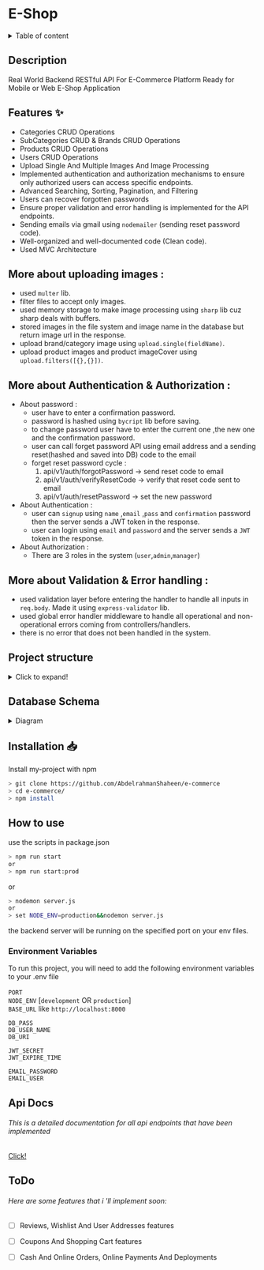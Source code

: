 # E-Shop

<details>
<summary>Table of content</summary>

- [E-Shop](#e-shop)
  - [Description](#description)
  - [Features ✨](#features-)
  - [More about uploading images :](#more-about-uploading-images-)
  - [More about Authentication \& Authorization :](#more-about-authentication--authorization-)
  - [More about Validation \& Error handling :](#more-about-validation--error-handling-)
  - [Project structure](#project-structure)
  - [Database Schema](#database-schema)
  - [Installation 📥](#installation-)
  - [How to use](#how-to-use)
    - [Environment Variables](#environment-variables)
  - [Api Docs](#api-docs) - [This is a detailed documentation for all api endpoints that have been implemented](#this-is-a-detailed-documentation-for-all-api-endpoints-that-have-been-implemented)
  - [ToDo](#todo) - [Here are some features that i 'll implement soon:](#here-are-some-features-that-i-ll-implement-soon)

</details>

## Description

Real World Backend RESTful API For E-Commerce Platform Ready for Mobile or Web E-Shop Application

## Features ✨

- Categories CRUD Operations
- SubCategories CRUD & Brands CRUD Operations
- Products CRUD Operations
- Users CRUD Operations
- Upload Single And Multiple Images And Image Processing
- Implemented authentication and authorization mechanisms to ensure only authorized users can access specific endpoints.
- Advanced Searching, Sorting, Pagination, and Filtering
- Users can recover forgotten passwords
- Ensure proper validation and error handling is implemented for the API endpoints.
- Sending emails via gmail using `nodemailer` (sending reset password code).
- Well-organized and well-documented code (Clean code).
- Used MVC Architecture

## More about uploading images :

- used `multer` lib.
- filter files to accept only images.
- used memory storage to make image processing using `sharp` lib cuz sharp deals with buffers.
- stored images in the file system and image name in the database but return image url in the response.
- upload brand/category image using `upload.single(fieldName)`.
- upload product images and product imageCover using `upload.filters([{},{}])`.

## More about Authentication & Authorization :

- About password :
  - user have to enter a confirmation password.
  - password is hashed using `bycript` lib before saving.
  - to change password user have to enter the current one ,the new one and the confirmation password.
  - user can call forget password API using email address and a sending reset(hashed and saved into DB) code to the email
  - forget reset password cycle :
    1. api/v1/auth/forgotPassword -> send reset code to email
    2. api/v1/auth/verifyResetCode -> verify that reset code sent to email
    3. api/v1/auth/resetPassword -> set the new password
- About Authentication :
  - user can `signup` using `name` ,`email` ,`pass` and `confirmation` password then the server sends a JWT token in the response.
  - user can login using `email` and `password` and the server sends a `JWT` token in the response.
- About Authorization :
  - There are 3 roles in the system (`user`,`admin`,`manager`)

## More about Validation & Error handling :

- used validation layer before entering the handler to handle all inputs in `req.body`. Made it using `express-validator` lib.
- used global error handler middleware to handle all operational and non-operational errors coming from controllers/handlers.
- there is no error that does not been handled in the system.

## Project structure

<details>
<summary>Click to expand!</summary>

```bash
## Project Structure
📦e-commerce
 ┣ 📂controllers
 ┃ ┣ 📜authController.js
 ┃ ┣ 📜brandController.js
 ┃ ┣ 📜categoryController.js
 ┃ ┣ 📜handlersFactory.js
 ┃ ┣ 📜productController.js
 ┃ ┣ 📜subCategoryController.js
 ┃ ┗ 📜userController.js
 ┣ 📂db
 ┃ ┗ 📜mongoose.js
 ┣ 📂middlewares
 ┃ ┣ 📜allowedToMiddleware.js
 ┃ ┣ 📜authMiddleware.js
 ┃ ┣ 📜errorMiddleware.js
 ┃ ┣ 📜uploadImageMiddleware.js
 ┃ ┗ 📜validatorMiddleware.js
 ┣ 📂models
 ┃ ┣ 📜brand.js
 ┃ ┣ 📜category.js
 ┃ ┣ 📜product.js
 ┃ ┣ 📜subCategory.js
 ┃ ┗ 📜user.js
 ┣ 📂routers
 ┃ ┣ 📜authRouter.js
 ┃ ┣ 📜brandRouter.js
 ┃ ┣ 📜categoryRouter.js
 ┃ ┣ 📜productRouter.js
 ┃ ┣ 📜subCategoryRouter.js
 ┃ ┗ 📜userRouter.js
 ┣ 📂uploads
 ┃ ┣ 📂brands
 ┃ ┃ ┣ 📜brand-042dac62-3bde-4dca-8461-4aba35309445-1698000791446.jpeg
 ┃ ┃ ┗ 📜brand-14d8ce2b-64b6-4cc0-8e4e-de8b9de2911c-1698372363665.jpeg
 ┃ ┣ 📂categories
 ┃ ┃ ┣ 📜category-18c841a2-ed1b-4fcb-a4a0-38a3c4d98a6c-1697999913252.jpeg
 ┃ ┃ ┣ 📜category-718171ac-f3de-47e0-b6ee-c46c138f75f7-1698361700650.jpeg
 ┃ ┃ ┗ 📜category-aebb97e0-9af6-4993-8162-d56dc3efe808-1697999866558.jpeg
 ┃ ┣ 📂products
 ┃ ┃ ┗ 📜product-f8045f51-4764-4ea3-8d9c-2711e0a36387-1698096566849.jpeg
 ┃ ┗ 📂users
 ┃ ┃ ┗ 📜user-4ec222df-e4fd-481d-b7c1-822471969084-1698107246137.jpeg
 ┣ 📂utils
 ┃ ┣ 📂dummyData
 ┃ ┃ ┣ 📜products.json
 ┃ ┃ ┗ 📜seeder.js
 ┃ ┣ 📂validators
 ┃ ┃ ┣ 📜authValidator.js
 ┃ ┃ ┣ 📜brandValidator.js
 ┃ ┃ ┣ 📜categoryValidator.js
 ┃ ┃ ┣ 📜productValidator.js
 ┃ ┃ ┣ 📜subCategoryValidator.js
 ┃ ┃ ┗ 📜userValidator.js
 ┃ ┣ 📜apiFeatures.js
 ┃ ┣ 📜AppError.js
 ┃ ┗ 📜sendEmail.js
 ┣ 📜.eslintrc.json
 ┣ 📜.gitignore
 ┣ 📜api-docs.md
 ┣ 📜config.env
 ┣ 📜package-lock.json
 ┣ 📜package.json
 ┣ 📜README.md
 ┗ 📜server.js
```

</details>

## Database Schema

<details>
<summary>Diagram</summary>

![soon]()

</details>

## Installation 📥

Install my-project with npm

```bash
> git clone https://github.com/AbdelrahmanShaheen/e-commerce
> cd e-commerce/
> npm install
```

## How to use

use the scripts in package.json

```bash
> npm run start
or
> npm run start:prod
```

or

```bash
> nodemon server.js
or
> set NODE_ENV=production&&nodemon server.js
```

the backend server will be running on the specified port on your env files.

### Environment Variables

To run this project, you will need to add the following environment variables to your .env file \
\
`PORT`\
`NODE_ENV` [`development` OR `production`]\
`BASE_URL` like `http://localhost:8000`

`DB_PASS`\
`DB_USER_NAME`\
`DB_URI`

`JWT_SECRET`\
`JWT_EXPIRE_TIME`

`EMAIL_PASSWORD`\
`EMAIL_USER`

## Api Docs

###### This is a detailed documentation for all api endpoints that have been implemented

[Click!](https://github.com/AbdelrahmanShaheen/e-commerce/blob/main/api-docs.md)

## ToDo

###### Here are some features that i 'll implement soon:

- [ ] Reviews, Wishlist And User Addresses features

- [ ] Coupons And Shopping Cart features

- [ ] Cash And Online Orders, Online Payments And Deployments
